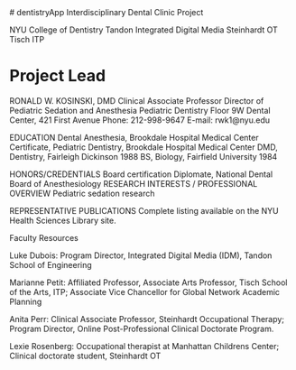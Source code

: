 <html>
<head>
  </head>
  
  <body>
# dentistryApp
Interdisciplinary Dental Clinic Project

NYU 
College of Dentistry
Tandon Integrated Digital Media
Steinhardt OT
Tisch ITP

 <h1>Project Lead</h1>
 
 <p1>
  RONALD W. KOSINSKI, DMD
Clinical Associate Professor
Director of Pediatric Sedation and Anesthesia
Pediatric Dentistry
Floor 9W Dental Center, 421 First Avenue
Phone: 212-998-9647
E-mail: rwk1@nyu.edu

EDUCATION
Dental Anesthesia, Brookdale Hospital Medical Center
Certificate, Pediatric Dentistry, Brookdale Hospital Medical Center
DMD, Dentistry, Fairleigh Dickinson 1988
BS, Biology, Fairfield University 1984

HONORS/CREDENTIALS
Board certification
Diplomate, National Dental Board of Anesthesiology
RESEARCH INTERESTS / PROFESSIONAL OVERVIEW
Pediatric sedation research

REPRESENTATIVE PUBLICATIONS
Complete listing available on the NYU Health Sciences Library site.
  
  </p1>
  Faculty Resources
  
  Luke Dubois: Program Director, Integrated Digital Media (IDM), Tandon School of Engineering

Marianne Petit: Affiliated Professor, Associate Arts Professor, Tisch School of the Arts, ITP; Associate Vice Chancellor for Global Network Academic Planning

Anita Perr: Clinical Associate Professor, Steinhardt Occupational Therapy; Program Director, Online Post-Professional Clinical Doctorate Program.

Lexie Rosenberg: Occupational therapist at Manhattan Childrens Center; Clinical doctorate student, Steinhardt OT

  
  
  
  
  </body>
  
  </html>
